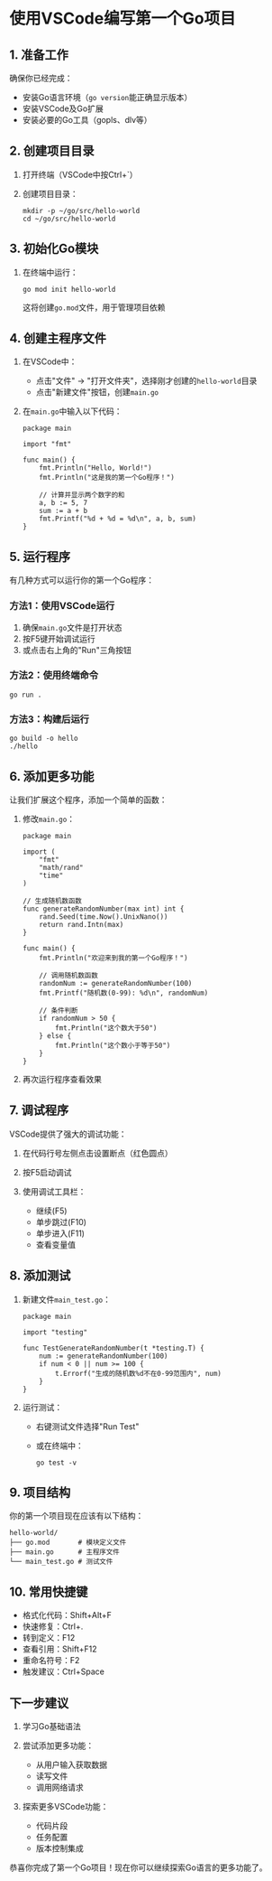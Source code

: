 # 使用VSCode编写第一个Go项目

## 1. 准备工作

确保你已经完成：

* 安装Go语言环境（`go version`​能正确显示版本）
* 安装VSCode及Go扩展
* 安装必要的Go工具（gopls、dlv等）

## 2. 创建项目目录

1. 打开终端（VSCode中按Ctrl+\`）
2. 创建项目目录：

    ```
    mkdir -p ~/go/src/hello-world
    cd ~/go/src/hello-world
    ```

## 3. 初始化Go模块

1. 在终端中运行：

    ```
    go mod init hello-world
    ```

    这将创建`go.mod`​文件，用于管理项目依赖

## 4. 创建主程序文件

1. 在VSCode中：

    * 点击"文件" → "打开文件夹"，选择刚才创建的`hello-world`​目录
    * 点击"新建文件"按钮，创建`main.go`​
2. 在`main.go`​中输入以下代码：

    ```
    package main

    import "fmt"

    func main() {
        fmt.Println("Hello, World!")
        fmt.Println("这是我的第一个Go程序！")

        // 计算并显示两个数字的和
        a, b := 5, 7
        sum := a + b
        fmt.Printf("%d + %d = %d\n", a, b, sum)
    }
    ```

## 5. 运行程序

有几种方式可以运行你的第一个Go程序：

### 方法1：使用VSCode运行

1. 确保`main.go`​文件是打开状态
2. 按F5键开始调试运行
3. 或点击右上角的"Run"三角按钮

### 方法2：使用终端命令

```
go run .
```

### 方法3：构建后运行

```
go build -o hello
./hello
```

## 6. 添加更多功能

让我们扩展这个程序，添加一个简单的函数：

1. 修改`main.go`​：

    ```
    package main

    import (
        "fmt"
        "math/rand"
        "time"
    )

    // 生成随机数函数
    func generateRandomNumber(max int) int {
        rand.Seed(time.Now().UnixNano())
        return rand.Intn(max)
    }

    func main() {
        fmt.Println("欢迎来到我的第一个Go程序！")

        // 调用随机数函数
        randomNum := generateRandomNumber(100)
        fmt.Printf("随机数(0-99): %d\n", randomNum)

        // 条件判断
        if randomNum > 50 {
            fmt.Println("这个数大于50")
        } else {
            fmt.Println("这个数小于等于50")
        }
    }
    ```
2. 再次运行程序查看效果

## 7. 调试程序

VSCode提供了强大的调试功能：

1. 在代码行号左侧点击设置断点（红色圆点）
2. 按F5启动调试
3. 使用调试工具栏：

    * 继续(F5)
    * 单步跳过(F10)
    * 单步进入(F11)
    * 查看变量值

## 8. 添加测试

1. 新建文件`main_test.go`​：

    ```
    package main

    import "testing"

    func TestGenerateRandomNumber(t *testing.T) {
        num := generateRandomNumber(100)
        if num < 0 || num >= 100 {
            t.Errorf("生成的随机数%d不在0-99范围内", num)
        }
    }
    ```
2. 运行测试：

    * 右键测试文件选择"Run Test"
    * 或在终端中：

      ```
      go test -v
      ```

## 9. 项目结构

你的第一个项目现在应该有以下结构：

```
hello-world/
├── go.mod       # 模块定义文件
├── main.go      # 主程序文件
└── main_test.go # 测试文件
```

## 10. 常用快捷键

* 格式化代码：Shift+Alt+F
* 快速修复：Ctrl+.
* 转到定义：F12
* 查看引用：Shift+F12
* 重命名符号：F2
* 触发建议：Ctrl+Space

## 下一步建议

1. 学习Go基础语法
2. 尝试添加更多功能：

    * 从用户输入获取数据
    * 读写文件
    * 调用网络请求
3. 探索更多VSCode功能：

    * 代码片段
    * 任务配置
    * 版本控制集成

恭喜你完成了第一个Go项目！现在你可以继续探索Go语言的更多功能了。
